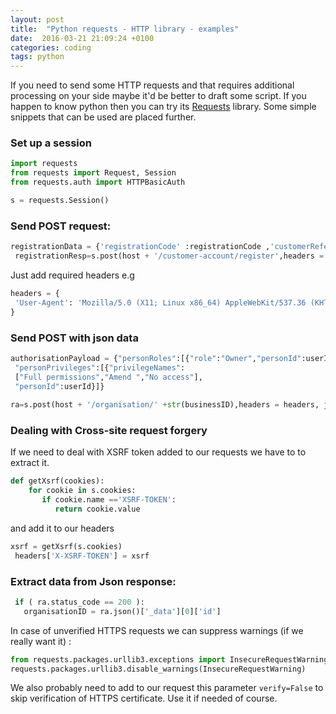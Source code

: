 ```yaml
---
layout: post
title:  "Python requests - HTTP library - examples"
date:  2016-03-21 21:09:24 +0100
categories: coding
tags: python
---
```


If you need to send some HTTP requests and that requires additional processing on your side maybe it'd be better to draft some script. If you happen to know python then you can try its [Requests](http://docs.python-requests.org/en/master/) library. Some simple snippets that can be used are placed further.

### Set up a session

```python
import requests
from requests import Request, Session
from requests.auth import HTTPBasicAuth

s = requests.Session()
```

### Send POST request:

```python
registrationData = {'registrationCode' :registrationCode ,'customerReference': customerRefNo}
 registrationResp=s.post(host + '/customer-account/register',headers = headers, data = registrationData)
```
 
Just add required headers e.g

```python
headers = {
 'User-Agent': 'Mozilla/5.0 (X11; Linux x86_64) AppleWebKit/537.36 (KHTML, like Gecko) Chrome/29.0.1547.62 Safari/537.36'
}
```

### Send POST with json data

```python
authorisationPayload = {"personRoles":[{"role":"Owner","personId":userId}],
 "personPrivileges":[{"privilegeNames":
 ["Full permissions","Amend ","No access"],
 "personId":userId}]}
 
ra=s.post(host + '/organisation/' +str(businessID),headers = headers, json = authorisationPayload)
```

### Dealing with Cross-site request forgery

If we need to deal with XSRF token added to our requests we have to to extract it.

```python
def getXsrf(cookies):
    for cookie in s.cookies:
       if cookie.name =='XSRF-TOKEN':
          return cookie.value
```

and add it to our headers

```python
xsrf = getXsrf(s.cookies)
 headers['X-XSRF-TOKEN'] = xsrf
```

### Extract data from Json response:

```python
 if ( ra.status_code == 200 ):
   organisationID = ra.json()['_data'][0]['id'] 
```

In case of unverified HTTPS requests we can suppress warnings (if we really want it) :

```python
from requests.packages.urllib3.exceptions import InsecureRequestWarning
requests.packages.urllib3.disable_warnings(InsecureRequestWarning)
```

We also probably need to add to our request this parameter  `verify=False`
to skip verification of HTTPS certificate. Use it if needed of course.